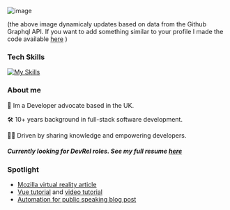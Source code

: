 ![image](https://dynamic-image.onrender.com/image/latest-follower.jpeg?background=white&textColor=%23607d8b&userName=james-a-rob)

(the above image dynamicaly updates based on data from the Github Graphql API. If you want to add something similar to your profile I made the code available [here](https://github.com/james-a-rob/dynamic-github-header) )

### Tech Skills
[![My Skills](https://skillicons.dev/icons?i=js,ts,react,nodejs,py,aws)](https://skillicons.dev)

### About me

🥑 Im a Developer advocate based in the UK. 

🛠️ 10+ years background in full-stack software development. 

👨‍🏫 Driven by sharing knowledge and empowering developers.


##### Currently looking for DevRel roles. See my full resume [here](https://resume.io/r/WBsfyyp9x)

### Spotlight
 - [Mozilla virtual reality article](https://hubs.mozilla.com/labs/building-an-enhanced-chat-experience-for-hubs/)
 - [Vue tutorial](https://sendbird.com/blog/build-a-vue-chat-app) and [video tutorial](https://www.youtube.com/watch?v=D4z4zh0Z7hs)
 - [Automation for public speaking blog post](https://automating.life/using-automation-to-become-a-better-public-speaker)
